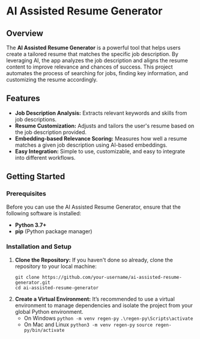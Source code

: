 # AI Assisted Resume Generator

## Overview

The **AI Assisted Resume Generator** is a powerful tool that helps users create a tailored resume that matches the specific job description. By leveraging AI, the app analyzes the job description and aligns the resume content to improve relevance and chances of success. This project automates the process of searching for jobs, finding key information, and customizing the resume accordingly.

## Features

- **Job Description Analysis:** Extracts relevant keywords and skills from job descriptions.
- **Resume Customization:** Adjusts and tailors the user's resume based on the job description provided.
- **Embedding-based Relevance Scoring:** Measures how well a resume matches a given job description using AI-based embeddings.
- **Easy Integration:** Simple to use, customizable, and easy to integrate into different workflows.

## Getting Started

### Prerequisites

Before you can use the AI Assisted Resume Generator, ensure that the following software is installed:

- **Python 3.7+**
- **pip** (Python package manager)

### Installation and Setup

1. **Clone the Repository:**
   If you haven't done so already, clone the repository to your local machine:
   ```
   git clone https://github.com/your-username/ai-assisted-resume-generator.git
   cd ai-assisted-resume-generator
   ```
2. **Create a Virtual Environment:** It’s recommended to use a virtual environment to manage dependencies and isolate the project from your global Python environment.
    - On Windows
      ```python -m venv regen-py```
      ```.\regen-py\Scripts\activate```
    - On Mac and Linux
      ```python3 -m venv regen-py```
      ```source regen-py/bin/activate```
